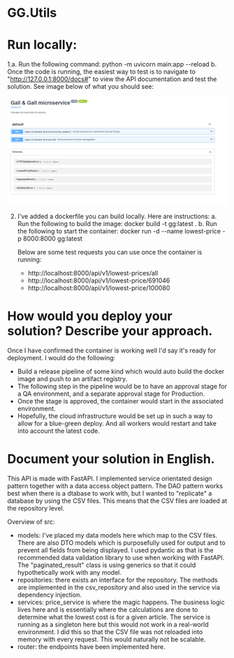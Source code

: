 # GG.Utils

# Run locally:
1.a. Run the following command: python -m uvicorn main:app --reload
  b. Once the code is running, the easiest way to test is to navigate to "http://127.0.0.1:8000/docs#"
    to view the API documentation and test the solution. See image below of what you should see:

![alt text](image.png)

2. I've added a dockerfile you can build locally. Here are instructions:
    a. Run the following to build the image: docker build -t gg:latest .
    b. Run the following to start the container: docker run -d --name lowest-price -p 8000:8000 gg:latest

    Below are some test requests you can use once the container is running:

    - http://localhost:8000/api/v1/lowest-prices/all
    - http://localhost:8000/api/v1/lowest-price/691046
    - http://localhost:8000/api/v1/lowest-price/100080


# How would you deploy your solution? Describe your approach.
Once I have confirmed the container is working well I'd say it's ready for deployment. I would do the following:
- Build a release pipeline of some kind which would auto build the docker image and push to an artifact registry.
- The following step in the pipeline would be to have an approval stage for a QA environment, and a separate approval stage for Production.
- Once the stage is approved, the container would start in the associated environment.
- Hopefully, the cloud infrastructure would be set up in such a way to allow for a blue-green deploy. And all workers would restart and take into account the latest code.


# Document your solution in English.
This API is made with FastAPI. I implemented service orientated design pattern together with a data access object pattern. The DAO pattern works best when there is a dtabase to work with, but I wanted to "replicate" a database by using the CSV files. This means that the CSV files are loaded at the repository level.

Overview of src:
- models: I've placed my data models here which map to the CSV files. There are also DTO models which is purposefully used for output and to prevent all fields from being displayed. I used pydantic as that is the recommended data validation library to use when working with FastAPI. The "paginated_result" class is using generics so that it could hypothetically work with any model.
- repositories: there exists an interface for the repository. The methods are implemented in the csv_repository and also used in the service via dependency injection.
- services: price_service is where the magic happens. The business logic lives here and is essentially where the calculations are done to determine what the lowest cost is for a given article. The service is running as a singleton here but this would not work in a real-world environment. I did this so that the CSV file was not reloaded into memory with every request. This would naturally not be scalable.
- router: the endpoints have been implemented here.

